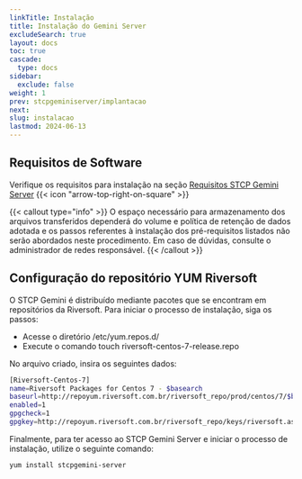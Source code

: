 ```yaml
---
linkTitle: Instalação
title: Instalação do Gemini Server
excludeSearch: true
layout: docs
toc: true
cascade:
  type: docs
sidebar:
  exclude: false
weight: 1
prev: stcpgeminiserver/implantacao
next:
slug: instalacao
lastmod: 2024-06-13
---
```

## Requisitos de Software

Verifique os requisitos para instalação na seção <a href="/utils/requirements/#stcp-gemini-server" target="_blank">Requisitos STCP Gemini Server</a> {{< icon "arrow-top-right-on-square" >}} &nbsp;

{{< callout type="info" >}}
O espaço necessário para armazenamento dos arquivos transferidos dependerá do volume e política
de retenção de dados adotada e os passos referentes à instalação dos pré-requisitos listados não serão abordados neste
procedimento. Em caso de dúvidas, consulte o administrador de redes responsável.
{{< /callout >}}

## Configuração do repositório YUM Riversoft

O STCP Gemini é distribuído mediante pacotes que se encontram em repositórios da Riversoft. Para iniciar o processo de instalação, siga os passos:

* Acesse o diretório /etc/yum.repos.d/
* Execute o comando touch riversoft-centos-7-release.repo

No arquivo criado, insira os seguintes dados:

```bash {filename="riversoft-centos-7-release.repo"}
[Riversoft-Centos-7]
name=Riversoft Packages for Centos 7 - $basearch
baseurl=http://repoyum.riversoft.com.br/riversoft_repo/prod/centos/7/$basearch
enabled=1
gpgcheck=1
gpgkey=http://repoyum.riversoft.com.br/riversoft_repo/keys/riversoft.asc
```

Finalmente, para ter acesso ao STCP Gemini Server e iniciar o processo de instalação, utilize o seguinte
comando:

```
yum install stcpgemini-server
```
